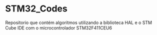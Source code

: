 # STM32_Codes
Repositorio que contém algoritmos utilizando a biblioteca HAL e o STM Cube IDE com o microcontrolador STM32F411CEU6
